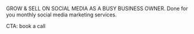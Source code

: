 GROW & SELL ON SOCIAL MEDIA
AS A BUSY BUSINESS OWNER.
Done for you monthly social media marketing services.

CTA: book a call